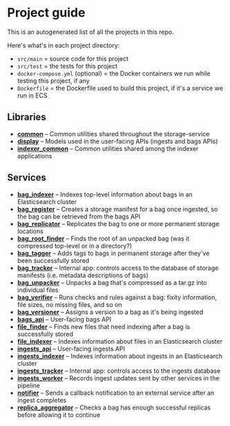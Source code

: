 # Project guide

This is an autogenerated list of all the projects in this repo.

Here's what's in each project directory:
- `src/main` = source code for this project
- `src/test` = the tests for this project
- `docker-compose.yml` (optional) = the Docker containers we run while testing this project, if any
- `Dockerfile` = the Dockerfile used to build this project, if it's a service we run in ECS

## Libraries

* [**common**](../../common) – Common utilities shared throughout the storage-service
* [**display**](../../display) – Models used in the user-facing APIs (ingests and bags APIs)
* [**indexer_common**](../../indexer/common) – Common utilities shared among the indexer applications

## Services

* [**bag_indexer**](../../indexer/bag_indexer) – Indexes top-level information about bags in an Elasticsearch cluster
* [**bag_register**](../../bag_register) – Creates a storage manifest for a bag once ingested, so the bag can be retrieved from the bags API
* [**bag_replicator**](../../bag_replicator) – Replicates the bag to one or more permanent storage locations
* [**bag_root_finder**](../../bag_root_finder) – Finds the root of an unpacked bag (was it compressed top-level or in a directory?)
* [**bag_tagger**](../../bag_tagger) – Adds tags to bags in permanent storage after they've been successfully stored
* [**bag_tracker**](../../bag_tracker) – Internal app: controls access to the database of storage manifests (i.e. metadata descriptions of bags)
* [**bag_unpacker**](../../bag_unpacker) – Unpacks a bag that's compressed as a tar.gz into individual files
* [**bag_verifier**](../../bag_verifier) – Runs checks and rules against a bag: fixity information, file sizes, no missing files, and so on
* [**bag_versioner**](../../bag_versioner) – Assigns a version to a bag as it's being ingested
* [**bags_api**](../../bags_api) – User-facing bags API
* [**file_finder**](../../indexer/file_finder) – Finds new files that need indexing after a bag is successfully stored
* [**file_indexer**](../../indexer/file_indexer) – Indexes information about files in an Elasticsearch cluster
* [**ingests_api**](../../ingests/ingests_api) – User-facing ingests API
* [**ingests_indexer**](../../indexer/ingests_indexer) – Indexes information about ingests in an Elasticsearch cluster
* [**ingests_tracker**](../../ingests/ingests_tracker) – Internal app: controls access to the ingests database
* [**ingests_worker**](../../ingests/ingests_worker) – Records ingest updates sent by other services in the pipeline
* [**notifier**](../../notifier) – Sends a callback notification to an external service after an ingest completes
* [**replica_aggregator**](../../replica_aggregator) – Checks a bag has enough successful replicas before allowing it to continue